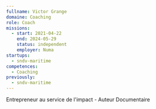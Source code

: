 ```yaml
---
fullname: Victor Grange
domaine: Coaching
role: Coach
missions:
  - start: 2021-04-22
    end: 2024-05-29
    status: independent
    employer: Numa
startups:
  - sndv-maritime
competences:
  - Coaching
previously:
  - sndv-maritime
---
```


Entrepreneur au service de l'impact - Auteur Documentaire
